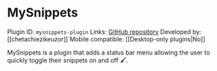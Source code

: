 # MySnippets

Plugin ID: `mysnippets-plugin`
Links: [GitHub repository](https://github.com/chetachiezikeuzor/MySnippets-Plugin)
Developed by: [[chetachiezikeuzor]]
Mobile compatible: [[Desktop-only plugins|No]]

MySnippets is a plugin that adds a status bar menu allowing the user to quickly toggle their snippets on and off 🖌.

